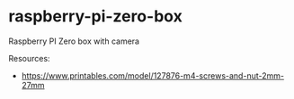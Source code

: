 # raspberry-pi-zero-box
Raspberry PI Zero box with camera

Resources:
* https://www.printables.com/model/127876-m4-screws-and-nut-2mm-27mm